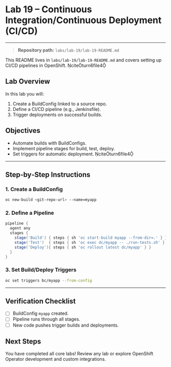 # Lab 19 – Continuous Integration/Continuous Deployment (CI/CD)

---

> **Repository path:** `labs/lab-19/lab-19-README.md`

This README lives in `labs/lab-19/lab-19-README.md` and covers setting up CI/CD pipelines in OpenShift. citeturn6file4

## Lab Overview
In this lab you will:
1. Create a BuildConfig linked to a source repo.
2. Define a CI/CD pipeline (e.g., Jenkinsfile).
3. Trigger deployments on successful builds.

## Objectives
- Automate builds with BuildConfigs.  
- Implement pipeline stages for build, test, deploy.  
- Set triggers for automatic deployment. citeturn6file4

---

## Step‑by‑Step Instructions

### 1. Create a BuildConfig
```bash
oc new-build <git-repo-url> --name=myapp
```

### 2. Define a Pipeline
```groovy
pipeline {
  agent any
  stages {
    stage('Build') { steps { sh 'oc start-build myapp --from-dir=.' } }
    stage('Test')  { steps { sh 'oc exec dc/myapp -- ./run-tests.sh' } }
    stage('Deploy'){ steps { sh 'oc rollout latest dc/myapp' } }
  }
}
```

### 3. Set Build/Deploy Triggers
```bash
oc set triggers bc/myapp --from-config
```

---

## Verification Checklist
- [ ] BuildConfig `myapp` created.  
- [ ] Pipeline runs through all stages.  
- [ ] New code pushes trigger builds and deployments.

## Next Steps
You have completed all core labs! Review any lab or explore OpenShift Operator development and custom integrations.
